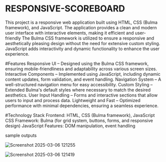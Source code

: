 # RESPONSIVE-SCOREBOARD
This project is a responsive web application built using HTML, CSS (Bulma framework), and JavaScript. The application provides a clean and modern user interface with interactive elements, making it efficient and user-friendly The Bulma CSS framework is utilized to ensure a responsive and aesthetically pleasing design without the need for extensive custom styling. JavaScript adds interactivity and dynamic functionality to enhance the user experience.

#Features
Responsive UI – Designed using the Bulma CSS framework, ensuring mobile-friendliness and adaptability across various screen sizes.
Interactive Components – Implemented using JavaScript, including dynamic content updates, form validation, and event handling.
Navigation System – A well-structured navigation menu for easy accessibility.
Custom Styling – Extended Bulma's default styles where necessary to match the desired aesthetics.
User Input Handling – Forms and interactive sections that allow users to input and process data.
Lightweight and Fast – Optimized performance with minimal dependencies, ensuring a seamless experience.

#Technology Stack
Frontend: HTML, CSS (Bulma framework), JavaScript
CSS Framework: Bulma (for grid system, buttons, forms, and responsive design)
JavaScript Features: DOM manipulation, event handling

sample outputs

![Screenshot 2025-03-06 121255](https://github.com/user-attachments/assets/00d6cd47-b73e-49f5-8a0a-abb9bb7278c5)

![Screenshot 2025-03-06 121419](https://github.com/user-attachments/assets/50eb2818-0099-4e6c-ae6a-4fc84e702ae6)

